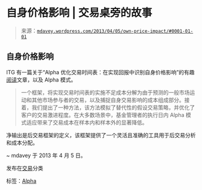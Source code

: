 <!--yml

分类：未分类

日期：2024-05-18 06:28:21

-->

# 自身价格影响 | 交易桌旁的故事

> 来源：[`mdavey.wordpress.com/2013/04/05/own-price-impact/#0001-01-01`](https://mdavey.wordpress.com/2013/04/05/own-price-impact/#0001-01-01)

## 自身价格影响

ITG 有一篇关于“Alpha 优化交易时间表：在实现回报中识别自身价格影响”的有趣[阅读](http://www.itg.com/news_events/papers/Alpha_Algo.pdf)文章，以及 Alpha 模式。

> 一个框架，将实现交易时间表的实施不足成本分解为由于预测的一般市场运动和其他市场参与者的交易，以及捕捉自身交易影响的成本组成部分。接着，我们提出了一种方法，该方法模拟了替代性的假设交易策略，并优化了客户的交易激进程度。在大多数场景中，基金管理者的执行日内 Alpha 模式适应带来了交易成本在样本内和样本外的显著降低。

净输出是后交易框架的定义，该框架提供了一个灵活且准确的工具用于后交易分析和成本分配。

~ mdavey 于 2013 年 4 月 5 日。

发布在[交易](https://mdavey.wordpress.com/category/trading/)分类

标签：[Alpha](https://mdavey.wordpress.com/tag/alpha/)
